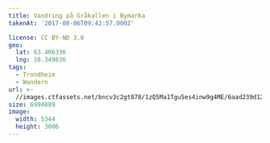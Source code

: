 ```yaml
---
title: Vandring på Gråkallen i Bymarka
takenAt: '2017-08-06T09:42:57.000Z'

license: CC BY-ND 3.0
geo:
  lat: 63.406336
  lng: 10.349836
tags:
  - Trondheim
  - Wandern
url: >-
  //images.ctfassets.net/bncv3c2gt878/1zQ5Ma1Tgu5es4inw9g4ME/6aad239d12a47c71bb9251762866000d/vandring-p-grkallen-i-bymarka_36362878766_o
size: 6994089
image:
  width: 5344
  height: 3006
---
```


